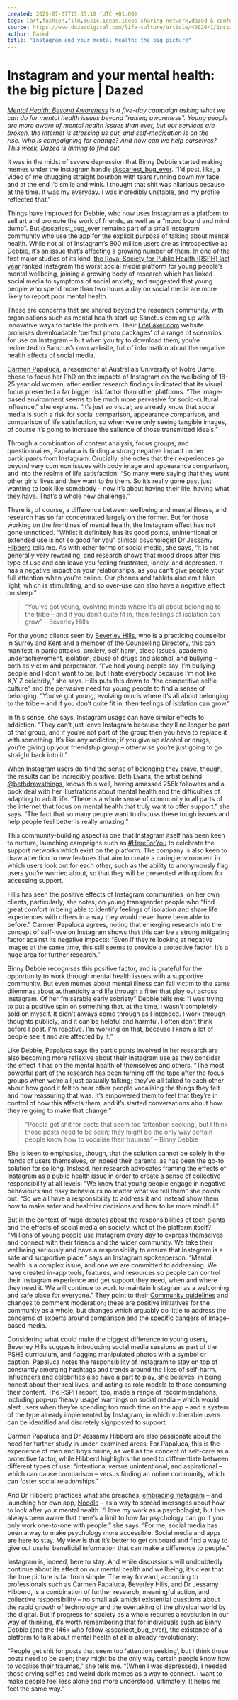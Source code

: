 ```yaml
---
created: 2025-07-07T15:35:10 (UTC +01:00)
tags: [art,fashion,film,music,ideas,ideas sharing network,dazed & confused,dazed,dazed & confused magazine,dazed and confused,dazed and confused magazine,dazed+confused,dazeddigital]
source: https://www.dazeddigital.com/life-culture/article/40020/1/instagram-and-mental-health
author: Dazed
title: "Instagram and your mental health: the big picture"
---
```


# Instagram and your mental health: the big picture | Dazed

_[Mental Health: Beyond Awareness](https://www.dazeddigital.com/tag/mental-health-beyond-awareness) is a five-day campaign asking what we can do for mental health issues beyond "raising awareness". Young people are more aware of mental health issues than ever, but our services are broken, the internet is stressing us out, and self-medication is on the rise._ _Who is campaigning for change? And how can we help ourselves? This week, Dazed is aiming to find out._ 

It was in the midst of severe depression that Binny Debbie started making memes under the Instagram handle [@scariest\_bug\_ever](https://www.instagram.com/scariest_bug_ever/?hl=en). “I'd post, like, a video of me chugging straight bourbon with tears running down my face, and at the end I’d smile and wink. I thought that shit was hilarious because at the time. It was my everyday. I was incredibly unstable, and my profile reflected that.”

Things have improved for Debbie, who now uses Instagram as a platform to sell art and promote the work of friends, as well as a “mood board and mind dump”. But @scariest\_bug\_ever remains part of a small Instagram community who use the app for the explicit purpose of talking about mental health. While not all of Instagram’s 800 million users are as introspective as Debbie, it’s an issue that’s affecting a growing number of them. In one of the first major studies of its kind, [the Royal Society for Public Health (RSPH) last year](https://www.rsph.org.uk/our-work/campaigns/status-of-mind.html) ranked Instagram the worst social media platform for young people’s mental wellbeing, joining a growing body of research which has linked social media to symptoms of social anxiety, and suggested that young people who spend more than two hours a day on social media are more likely to report poor mental health.

These are concerns that are shared beyond the research community, with organisations such as mental health start-up Sanctus coming up with innovative ways to tackle the problem. Their [LifeFaker.com](http://www.lifefaker.com/) website promises downloadable ‘perfect photo packages’ of a range of scenarios for use on Instagram – but when you try to download them, you’re redirected to Sanctus’s own website, full of information about the negative health effects of social media.

[Carmen Papaluca](https://www.researchgate.net/profile/Carmen_Papaluca), a researcher at Australia’s University of Notre Dame, chose to focus her PhD on the impacts of Instagram on the wellbeing of 18-25 year old women, after earlier research findings indicated that its visual focus presented a far bigger risk factor than other platforms. “The image-based environment seems to be much more pervasive for socio-cultural influence,” she explains. “It’s just so visual; we already know that social media is such a risk for social comparison, appearance comparison, and comparison of life satisfaction, so when we’re only seeing tangible images, of course it’s going to increase the salience of those transmitted ideals.”

Through a combination of content analysis, focus groups, and questionnaires, Papaluca is finding a strong negative impact on her participants from Instagram. Crucially, she notes that their experiences go beyond very common issues with body image and appearance comparison, and into the realms of life satisfaction: “So many were saying that they want other girls’ lives and they want to _be_ them. So it’s really gone past just wanting to look like somebody – now it’s about having their life, having what they have. That’s a whole new challenge.”

There is, of course, a difference between wellbeing and mental illness, and research has so far concentrated largely on the former. But for those working on the frontlines of mental health, the Instagram effect has not gone unnoticed. “Whilst it definitely has its good points, unintentional or extended use is not so good for you” clinical psychologist [Dr Jessamy Hibberd](https://www.drjessamy.com/) tells me. As with other forms of social media, she says, “it is not generally very rewarding, and research shows that mood drops after this type of use and can leave you feeling frustrated, lonely, and depressed. It has a negative impact on your relationships, as you can’t give people your full attention when you’re online. Our phones and tablets also emit blue light, which is stimulating, and so over-use can also have a negative effect on sleep.”

> “You’ve got young, evolving minds where it’s all about belonging to the tribe – and if you don’t quite fit in, then feelings of isolation can grow” – Beverley Hills

For the young clients seen by [Beverley Hills](http://www.hillscounselling.com/), who is a practicing counsellor in Surrey and Kent and a [member of the Counselling Directory](https://www.counselling-directory.org.uk/), this can manifest in panic attacks, anxiety, self harm, sleep issues, academic underachievement, isolation, abuse of drugs and alcohol, and bullying – both as victim and perpetrator. “I’ve had young people say ‘I’m bullying people and I don’t want to be, but I hate everybody because I’m not like X,Y,Z celebrity,” she says. Hills puts this down to “the competitive selfie culture” and the pervasive need for young people to find a sense of belonging. “You’ve got young, evolving minds where it’s all about belonging to the tribe – and if you don’t quite fit in, then feelings of isolation can grow.”

In this sense, she says, Instagram usage can have similar effects to addiction. “They can’t just leave Instagram because they’ll no longer be part of that group, and if you’re not part of the group then you have to replace it with something. It’s like any addiction; if you give up alcohol or drugs, you’re giving up your friendship group – otherwise you’re just going to go straight back into it.”

When Instagram users do find the sense of belonging they crave, though, the results can be incredibly positive. Beth Evans, the artist behind [@bethdrawsthings](https://www.instagram.com/bethdrawsthings/?hl=en), knows this well, having amassed 256k followers and a book deal with her illustrations about mental health and the difficulties of adapting to adult life. “There is a whole sense of community in all parts of the internet that focus on mental health that truly want to offer support.” she says. “The fact that so many people want to discuss these tough issues and help people feel better is really amazing.”

This community-building aspect is one that Instagram itself has been keen to nurture, launching campaigns such as [#HereForYou](https://instagram-press.com/blog/2017/05/07/find-your-support-community-on-instagram/) to celebrate the support networks which exist on the platform. The company is also keen to draw attention to new features that aim to create a caring environment in which users look out for each other, such as the ability to anonymously flag users you’re worried about, so that they will be presented with options for accessing support.

Hills has seen the positive effects of Instagram communities  on her own clients, particularly, she notes, on young transgender people who “find great comfort in being able to identify feelings of isolation and share life experiences with others in a way they would never have been able to before.” Carmen Papaluca agrees, noting that emerging research into the concept of self-love on Instagram shows that this can be a strong mitigating factor against its negative impacts: “Even if they’re looking at negative images at the same time, this still seems to provide a protective factor. It’s a huge area for further research.”

Binny Debbie recognises this positive factor, and is grateful for the opportunity to work through mental health issues with a supportive community. But even memes about mental illness can fall victim to the same dilemmas about authenticity and life through a filter that play out across Instagram. Of her “miserable early sobriety” Debbie tells me: “I was trying to put a positive spin on something that, at the time, I wasn't completely sold on myself. It didn't always come through as I intended. I work through thoughts publicly, and it can be helpful and harmful. I often don't think before I post. I'm reactive. I'm working on that, because I know a lot of people see it and are affected by it.”

Like Debbie, Papaluca says the participants involved in her research are also becoming more reflexive about their Instagram use as they consider the effect it has on the mental health of themselves and others. “The most powerful part of the research has been turning off the tape after the focus groups when we’re all just casually talking; they’ve all talked to each other about how good it felt to hear other people vocalising the things they felt and how reassuring that was. It’s empowered them to feel that they’re in control of how this affects them, and it’s started conversations about how they’re going to make that change.”

> “People get shit for posts that seem too ‘attention seeking’, but I think those posts need to be seen; they might be the only way certain people know how to vocalise their traumas” – Binny Debbie

She is keen to emphasise, though, that the solution cannot be solely in the hands of users themselves, or indeed their parents, as has been the go-to solution for so long. Instead, her research advocates framing the effects of Instagram as a public health issue in order to create a sense of collective responsibility at all levels. “We know that young people engage in negative behaviours and risky behaviours no matter what we tell them” she points out. “So we all have a responsibility to address it and instead show them how to make safer and healthier decisions and how to be more mindful.”

But in the context of huge debates about the responsibilities of tech giants and the effects of social media on society, what of the platform itself? “Millions of young people use Instagram every day to express themselves and connect with their friends and the wider community. We take their wellbeing seriously and have a responsibility to ensure that Instagram is a safe and supportive place.” says an Instagram spokesperson. “Mental health is a complex issue, and one we are committed to addressing. We have created in-app tools, features, and resources so people can control their Instagram experience and get support they need, when and where they need it. We will continue to work to maintain Instagram as a welcoming and safe place for everyone.” They point to their [Community guidelines](https://help.instagram.com/477434105621119) and changes to comment moderation; these are positive initiatives for the community as a whole, but changes which arguably do little to address the concerns of experts around comparison and the specific dangers of image-based media.

Considering what could make the biggest difference to young users, Beverley Hills suggests introducing social media sessions as part of the PSHE curriculum, and flagging manipulated photos with a symbol or caption. Papaluca notes the responsibility of Instagram to stay on top of constantly emerging hashtags and trends around the likes of self-harm. Influencers and celebrities also have a part to play, she believes, in being honest about their real lives, and acting as role models to those consuming their content. The RSPH report, too, made a range of recommendations, including pop-up ‘heavy usage’ warnings on social media – which would alert users when they’re spending too much time on the app – and a system of the type already implemented by Instagram, in which vulnerable users can be identified and discretely signposted to support.

Carmen Papaluca and Dr Jessamy Hibberd are also passionate about the need for further study in under-examined areas. For Papaluca, this is the experience of men and boys online, as well as the concept of self-care as a protective factor, while Hibberd highlights the need to differentiate between different types of use: “intentional versus unintentional, and aspirational – which can cause comparison – versus finding an online community, which can foster social relationships.”

And Dr Hibberd practices what she preaches, [embracing Instagram](https://www.instagram.com/drjessamy/?hl=en) – and launching her own app, [Noodle](https://www.noodle-app.com/) – as a way to spread messages about how to look after your mental health. “I love my work as a psychologist, but I’ve always been aware that there’s a limit to how far psychology can go if you only work one-to-one with people.” she says. “For me, social media has been a way to make psychology more accessible. Social media and apps are here to stay. My view is that it’s better to get on board and find a way to give out useful beneficial information that can make a difference to people.”

Instagram is, indeed, here to stay. And while discussions will undoubtedly continue about its effect on our mental health and wellbeing, it’s clear that the true picture is far from simple. The way forward, according to professionals such as Carmen Papaluca, Beverley Hills, and Dr Jessamy Hibberd, is a combination of further research, meaningful action, and collective responsibility – no small ask amidst existential questions about the rapid growth of technology and the overtaking of the physical world by the digital. But if progress for society as a whole requires a revolution in our way of thinking, it’s worth remembering that for individuals such as Binny Debbie (and the 146k who follow @scariect\_bug\_ever), the existence of a platform to talk about mental health at all is already revolutionary:

“People get shit for posts that seem too ‘attention seeking’, but I think those posts need to be seen; they might be the only way certain people know how to vocalise their traumas,” she tells me. “(When I was depressed), I needed those crying selfies and weird dark memes as a way to connect. I want to make people feel less alone and more understood, ultimately. It helps me feel the same way.”
